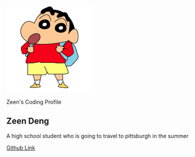 <html>
    <head>
        <meta charset="utf-8">
        <meta name="viewport" content="width=device-width, initial-scale=1">
        <link rel="stylesheet" href="customization.css">
        <link rel="stylesheet" href="https://maxcdn.bootstrapcdn.com/bootstrap/3.4.1/css/bootstrap.min.css">
        <script src="https://ajax.googleapis.com/ajax/libs/jquery/3.6.3/jquery.min.js"></script>
        <script src="https://maxcdn.bootstrapcdn.com/bootstrap/3.4.1/js/bootstrap.min.js"></script>
    </head>

<body>
        <main>
          <article class="profile">
            <picture class="profile-img">
              <source srcset="images/野原新之助.png" media="(min-width: 600px)">
              <img src="images/野原新之助.png" alt="profile">
            </picture>
            <div class="content">
              <p class="detail">Zeen's Coding Profile</p>
                <h1>Zeen Deng</h1>
              <p>
                A high school student who is going to travel to pittsburgh in the summer
              </p>
              <a href="https://github.com/zeen1717/4-24Websitestyle/deployments/activity_log?environment=github-pages" class="button" id="btn_stop" >Github Link</a>
            </div>
          </article>
        </main>
</body> 
